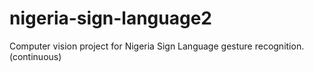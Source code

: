 # nigeria-sign-language2
Computer vision project for Nigeria Sign Language gesture recognition.(continuous)
